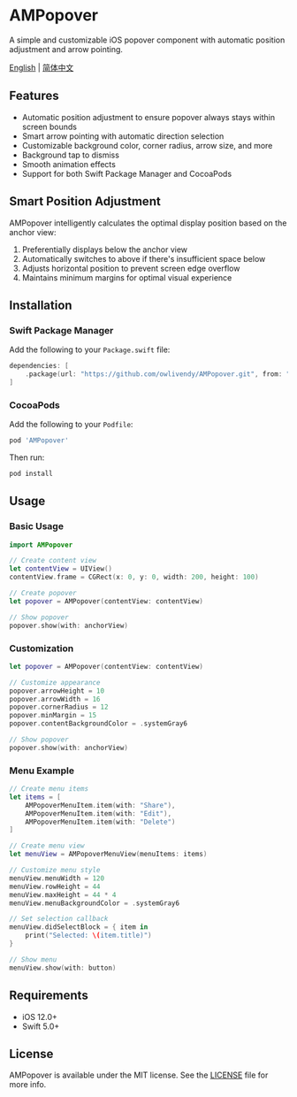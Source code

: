 # AMPopover

A simple and customizable iOS popover component with automatic position adjustment and arrow pointing.

[English](./README.md) | [简体中文](./README_CN.md)

## Features

- Automatic position adjustment to ensure popover always stays within screen bounds
- Smart arrow pointing with automatic direction selection
- Customizable background color, corner radius, arrow size, and more
- Background tap to dismiss
- Smooth animation effects
- Support for both Swift Package Manager and CocoaPods

## Smart Position Adjustment

AMPopover intelligently calculates the optimal display position based on the anchor view:

1. Preferentially displays below the anchor view
2. Automatically switches to above if there's insufficient space below
3. Adjusts horizontal position to prevent screen edge overflow
4. Maintains minimum margins for optimal visual experience

## Installation

### Swift Package Manager

Add the following to your `Package.swift` file:

```swift
dependencies: [
    .package(url: "https://github.com/owlivendy/AMPopover.git", from: "1.0.0")
]
```

### CocoaPods

Add the following to your `Podfile`:

```ruby
pod 'AMPopover'
```

Then run:

```bash
pod install
```

## Usage

### Basic Usage

```swift
import AMPopover

// Create content view
let contentView = UIView()
contentView.frame = CGRect(x: 0, y: 0, width: 200, height: 100)

// Create popover
let popover = AMPopover(contentView: contentView)

// Show popover
popover.show(with: anchorView)
```

### Customization

```swift
let popover = AMPopover(contentView: contentView)

// Customize appearance
popover.arrowHeight = 10
popover.arrowWidth = 16
popover.cornerRadius = 12
popover.minMargin = 15
popover.contentBackgroundColor = .systemGray6

// Show popover
popover.show(with: anchorView)
```

### Menu Example

```swift
// Create menu items
let items = [
    AMPopoverMenuItem.item(with: "Share"),
    AMPopoverMenuItem.item(with: "Edit"),
    AMPopoverMenuItem.item(with: "Delete")
]

// Create menu view
let menuView = AMPopoverMenuView(menuItems: items)

// Customize menu style
menuView.menuWidth = 120
menuView.rowHeight = 44
menuView.maxHeight = 44 * 4
menuView.menuBackgroundColor = .systemGray6

// Set selection callback
menuView.didSelectBlock = { item in
    print("Selected: \(item.title)")
}

// Show menu
menuView.show(with: button)
```

## Requirements

- iOS 12.0+
- Swift 5.0+

## License

AMPopover is available under the MIT license. See the [LICENSE](LICENSE) file for more info. 